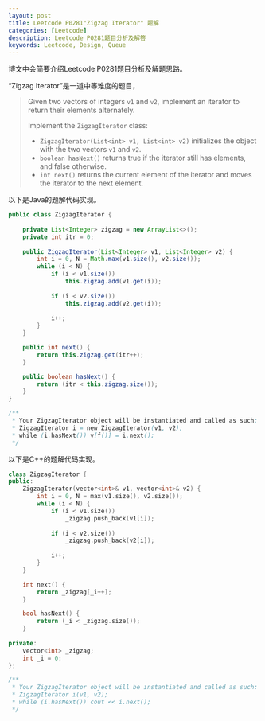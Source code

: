 ```yaml
---
layout: post
title: Leetcode P0281"Zigzag Iterator" 题解
categories: [Leetcode]
description: Leetcode P0281题目分析及解答
keywords: Leetcode, Design, Queue
---
```


博文中会简要介绍Leetcode P0281题目分析及解题思路。

“Zigzag Iterator”是一道中等难度的题目，

> Given two vectors of integers `v1` and `v2`, implement an iterator to return their elements alternately.
> 
> Implement the `ZigzagIterator` class:
> 
> - `ZigzagIterator(List<int> v1, List<int> v2)` initializes the object with the two vectors `v1` and `v2`.
> - `boolean hasNext()` returns true if the iterator still has elements, and false otherwise.
> - `int next()` returns the current element of the iterator and moves the iterator to the next element.

以下是Java的题解代码实现。
```java
public class ZigzagIterator {
    
    private List<Integer> zigzag = new ArrayList<>();
    private int itr = 0;
    
    public ZigzagIterator(List<Integer> v1, List<Integer> v2) {
        int i = 0, N = Math.max(v1.size(), v2.size());
        while (i < N) {
            if (i < v1.size())
                this.zigzag.add(v1.get(i));
            
            if (i < v2.size())
                this.zigzag.add(v2.get(i));
            
            i++;
        }
    }

    public int next() {
        return this.zigzag.get(itr++);
    }

    public boolean hasNext() {
        return (itr < this.zigzag.size());
    }
}

/**
 * Your ZigzagIterator object will be instantiated and called as such:
 * ZigzagIterator i = new ZigzagIterator(v1, v2);
 * while (i.hasNext()) v[f()] = i.next();
 */
```

以下是C++的题解代码实现。
```cpp
class ZigzagIterator {
public:
    ZigzagIterator(vector<int>& v1, vector<int>& v2) {
        int i = 0, N = max(v1.size(), v2.size());
        while (i < N) {
            if (i < v1.size())
                _zigzag.push_back(v1[i]);
            
            if (i < v2.size())
                _zigzag.push_back(v2[i]);
            
            i++;
        }
    }

    int next() {
        return _zigzag[_i++];
    }

    bool hasNext() {
        return (_i < _zigzag.size());
    }
    
private:
    vector<int> _zigzag;
    int _i = 0;
};

/**
 * Your ZigzagIterator object will be instantiated and called as such:
 * ZigzagIterator i(v1, v2);
 * while (i.hasNext()) cout << i.next();
 */
```